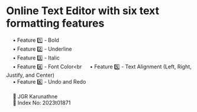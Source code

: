 # Online Text Editor with six text formatting features
&emsp; • Feature 1️⃣ - Bold<br>
&emsp; • Feature 2️⃣ - Underline<br>
&emsp; • Feature 3️⃣ - Italic<br>
&emsp; • Feature 4️⃣ - Font Color<br
&emsp; • Feature 5️⃣ - Text Alignment (Left, Right, Justify, and Center)<br>
&emsp; • Feature 6️⃣ - Undo and Redo<br>
<br>
&emsp; 🔰 JGR Karunathne<br>
&emsp; 🔰 Index No: 2023t01871
